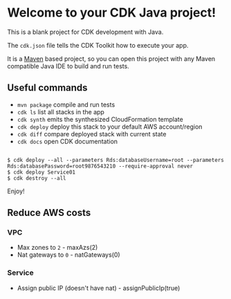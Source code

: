 # Welcome to your CDK Java project!

This is a blank project for CDK development with Java.

The `cdk.json` file tells the CDK Toolkit how to execute your app.

It is a [Maven](https://maven.apache.org/) based project, so you can open this project with any Maven compatible Java IDE to build and run tests.

## Useful commands

 * `mvn package`     compile and run tests
 * `cdk ls`          list all stacks in the app
 * `cdk synth`       emits the synthesized CloudFormation template
 * `cdk deploy`      deploy this stack to your default AWS account/region
 * `cdk diff`        compare deployed stack with current state
 * `cdk docs`        open CDK documentation

```SHELL

$ cdk deploy --all --parameters Rds:databaseUsername=root --parameters Rds:databasePassword=root9876543210 --require-approval never
$ cdk deploy Service01
$ cdk destroy --all

```

Enjoy!

## Reduce AWS costs

### VPC
- Max zones to `2` - maxAzs(2)
- Nat gateways to `0` - natGateways(0)

### Service
- Assign public IP (doesn't have nat) - assignPublicIp(true)